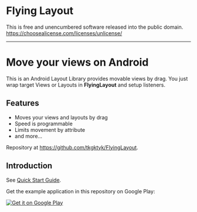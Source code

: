 # Flying Layout

This is free and unencumbered software released into the public domain.
https://choosealicense.com/licenses/unlicense/

* * *
# Move your views on Android
This is an Android Layout Library provides movable views by drag.
You just wrap target Views or Layouts in **FlyingLayout** and setup listeners.

## Features
 * Moves your views and layouts by drag
 * Speed is programmable
 * Limits movement by attribute
 * and more...

Repository at <https://github.com/tkgktyk/FlyingLayout>.

## Introduction
See [Quick Start Guide](https://github.com/tkgktyk/FlyingLayout/wiki/Quick-Start-Guide).

Get the example application in this repository on Google Play:

[![Get it on Google Play](http://www.android.com/images/brand/get_it_on_play_logo_small.png)](https://play.google.com/store/apps/details?id=jp.tkgktyk.flyinglayoutexample)
